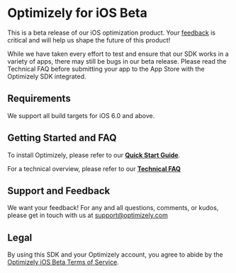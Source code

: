 # Optimizely for iOS Beta

This is a beta release of our iOS optimization product. Your [feedback](mailto:support@optimizely.com) is critical and will help us shape the future of this product!

While we have taken every effort to test and ensure that our SDK works in a variety of apps, there may still be bugs in our beta release. Please read the Technical FAQ before submitting your app to the App Store with the Optimizely SDK integrated.

## Requirements
We support all build targets for iOS 6.0 and above.

## Getting Started and FAQ

To install Optimizely, please refer to our **[Quick Start Guide](http://developers.optimizely.com/ios/)**.

For a technical overview, please refer to our **[Technical FAQ](https://help.optimizely.com/hc/en-us/articles/202546880)**

## Support and Feedback
We want your feedback! For any and all questions, comments, or kudos, please get in touch with us at [support@optimizely.com](mailto:support@optimizely.com)

## Legal
By using this SDK and your Optimizely account, you agree to abide by the [Optimizely iOS Beta Terms of Service](http://developers.optimizely.com/ios/terms).
